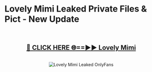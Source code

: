 # Lovely Mimi Leaked Private Files & Pict - New Update
<br>
<div align="center">
<h2><a href="https://mediafilles.blogspot.com/?title=Lovely_Mimi" rel="nofollow">🔴 CLICK HERE 🌐==►► Lovely Mimi</a></h2>
<br>
<a href="https://mediafilles.blogspot.com/?title=Lovely_Mimi" rel="nofollow" data-target="animated-image.originalLink"><img src="https://i.ibb.co.com/WyWwxjT/player-gif2.gif" alt="Lovely Mimi Leaked OnlyFans" style="max-width: 100%; display: inline-block;" data-target="animated-image.originalImage"></a>
</div>
<br>